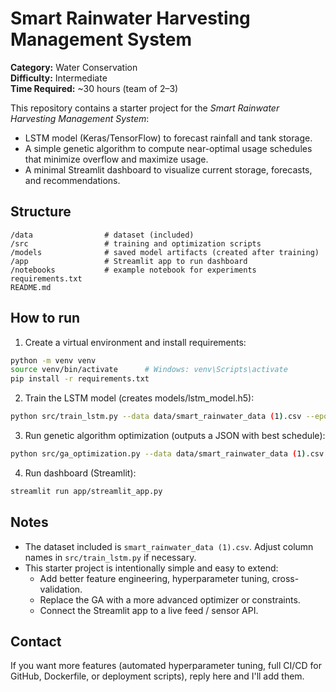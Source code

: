 # Smart Rainwater Harvesting Management System

**Category:** Water Conservation  
**Difficulty:** Intermediate  
**Time Required:** ~30 hours (team of 2–3)

This repository contains a starter project for the *Smart Rainwater Harvesting Management System*:
- LSTM model (Keras/TensorFlow) to forecast rainfall and tank storage.
- A simple genetic algorithm to compute near-optimal usage schedules that minimize overflow and maximize usage.
- A minimal Streamlit dashboard to visualize current storage, forecasts, and recommendations.

## Structure
```
/data                # dataset (included)
/src                 # training and optimization scripts
/models              # saved model artifacts (created after training)
/app                 # Streamlit app to run dashboard
/notebooks           # example notebook for experiments
requirements.txt
README.md
```

## How to run

1. Create a virtual environment and install requirements:
```bash
python -m venv venv
source venv/bin/activate      # Windows: venv\Scripts\activate
pip install -r requirements.txt
```

2. Train the LSTM model (creates models/lstm_model.h5):
```bash
python src/train_lstm.py --data data/smart_rainwater_data (1).csv --epochs 10
```

3. Run genetic algorithm optimization (outputs a JSON with best schedule):
```bash
python src/ga_optimization.py --data data/smart_rainwater_data (1).csv --model models/lstm_model.h5
```

4. Run dashboard (Streamlit):
```bash
streamlit run app/streamlit_app.py
```

## Notes
- The dataset included is `smart_rainwater_data (1).csv`. Adjust column names in `src/train_lstm.py` if necessary.
- This starter project is intentionally simple and easy to extend:
  - Add better feature engineering, hyperparameter tuning, cross-validation.
  - Replace the GA with a more advanced optimizer or constraints.
  - Connect the Streamlit app to a live feed / sensor API.

## Contact
If you want more features (automated hyperparameter tuning, full CI/CD for GitHub, Dockerfile, or deployment scripts), reply here and I'll add them.


